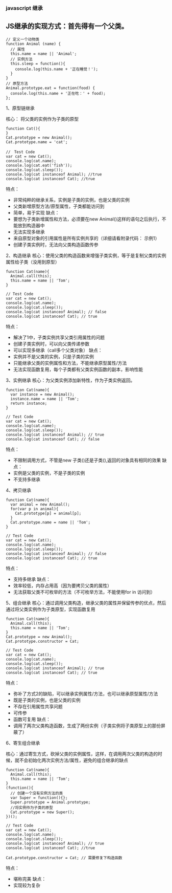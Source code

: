 ### javascript 继承

## JS继承的实现方式：首先得有一个父类。

```
// 定义一个动物类
function Animal (name) {
  // 属性
  this.name = name || 'Animal';
  // 实例方法
  this.sleep = function(){
    console.log(this.name + '正在睡觉！');
  }
}
// 原型方法
Animal.prototype.eat = function(food) {
  console.log(this.name + '正在吃：' + food);
};
```

1、原型链继承

核心： 将父类的实例作为子类的原型
```
function Cat(){ 
}
Cat.prototype = new Animal();
Cat.prototype.name = 'cat';

//　Test Code
var cat = new Cat();
console.log(cat.name);
console.log(cat.eat('fish'));
console.log(cat.sleep());
console.log(cat instanceof Animal); //true 
console.log(cat instanceof Cat); //true
```

特点：
 - 非常纯粹的继承关系，实例是子类的实例，也是父类的实例
 - 父类新增原型方法/原型属性，子类都能访问到
 - 简单，易于实现
缺点：
 - 要想为子类新增属性和方法，必须要在new Animal()这样的语句之后执行，不能放到构造器中
 - 无法实现多继承
 - 来自原型对象的引用属性是所有实例共享的（详细请看附录代码： 示例1）
 - 创建子类实例时，无法向父类构造函数传参


2、构造继承
核心：使用父类的构造函数来增强子类实例，等于是复制父类的实例属性给子类（没用到原型）
```
function Cat(name){
  Animal.call(this);
  this.name = name || 'Tom';
}

// Test Code
var cat = new Cat();
console.log(cat.name);
console.log(cat.sleep());
console.log(cat instanceof Animal); // false
console.log(cat instanceof Cat); // true
```
特点：
 - 解决了1中，子类实例共享父类引用属性的问题
 - 创建子类实例时，可以向父类传递参数
 - 可以实现多继承（call多个父类对象）
缺点：
 - 实例并不是父类的实例，只是子类的实例
 - 只能继承父类的实例属性和方法，不能继承原型属性/方法
 - 无法实现函数复用，每个子类都有父类实例函数的副本，影响性能



3、实例继承
核心：为父类实例添加新特性，作为子类实例返回。
```
function Cat(name){
  var instance = new Animal();
  instance.name = name || 'Tom';
  return instance;
}

// Test Code
var cat = new Cat();
console.log(cat.name);
console.log(cat.sleep());
console.log(cat instanceof Animal); // true
console.log(cat instanceof Cat); // false
```

特点：
 - 不限制调用方式，不管是new 子类()还是子类(),返回的对象具有相同的效果
缺点：
 - 实例是父类的实例，不是子类的实例
 - 不支持多继承



4、拷贝继承
```
function Cat(name){
  var animal = new Animal();
  for(var p in animal){
    Cat.prototype[p] = animal[p];
  }
  Cat.prototype.name = name || 'Tom';
}

// Test Code
var cat = new Cat();
console.log(cat.name);
console.log(cat.sleep());
console.log(cat instanceof Animal); // false
console.log(cat instanceof Cat); // true
```
特点：
 - 支持多继承
缺点：
 - 效率较低，内存占用高（因为要拷贝父类的属性）
 - 无法获取父类不可枚举的方法（不可枚举方法，不能使用for in 访问到）


5、组合继承
核心：通过调用父类构造，继承父类的属性并保留传参的优点，然后通过将父类实例作为子类原型，实现函数复用
```
function Cat(name){
  Animal.call(this);
  this.name = name || 'Tom';
}
Cat.prototype = new Animal();
Cat.prototype.constructor = Cat;

// Test Code
var cat = new Cat();
console.log(cat.name);
console.log(cat.sleep());
console.log(cat instanceof Animal); // true
console.log(cat instanceof Cat); // true
```
特点：
 - 弥补了方式2的缺陷，可以继承实例属性/方法，也可以继承原型属性/方法
 - 既是子类的实例，也是父类的实例
 - 不存在引用属性共享问题
 - 可传参
 - 函数可复用
缺点：
 - 调用了两次父类构造函数，生成了两份实例（子类实例将子类原型上的那份屏蔽了）


6、寄生组合继承

核心：通过寄生方式，砍掉父类的实例属性，这样，在调用两次父类的构造的时候，就不会初始化两次实例方法/属性，避免的组合继承的缺点
```
function Cat(name){
  Animal.call(this);
  this.name = name || 'Tom';
}
(function(){
  // 创建一个没有实例方法的类
  var Super = function(){};
  Super.prototype = Animal.prototype;
  //将实例作为子类的原型
  Cat.prototype = new Super();
})();

// Test Code
var cat = new Cat();
console.log(cat.name);
console.log(cat.sleep());
console.log(cat instanceof Animal); // true
console.log(cat instanceof Cat); //true

Cat.prototype.constructor = Cat; // 需要修复下构造函数
```
特点：
 - 堪称完美
缺点：
 - 实现较为复杂









